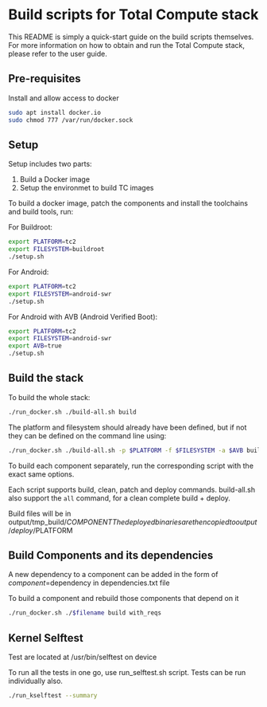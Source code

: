 Build scripts for Total Compute stack
=====================================

This README is simply a quick-start guide on the build scripts themselves. For more
information on how to obtain and run the Total Compute stack, please refer to
the user guide.

Pre-requisites
--------------
Install and allow access to docker
```sh
sudo apt install docker.io
sudo chmod 777 /var/run/docker.sock
```
Setup
-----
Setup includes two parts:
1. Build a Docker image
2. Setup the environmet to build TC images

To build a docker image, patch the components and install the toolchains and build tools, run:

For Buildroot:
```sh
export PLATFORM=tc2
export FILESYSTEM=buildroot
./setup.sh
```

For Android:
```sh
export PLATFORM=tc2
export FILESYSTEM=android-swr
./setup.sh
```

For Android with AVB (Android Verified Boot):
```sh
export PLATFORM=tc2
export FILESYSTEM=android-swr
export AVB=true
./setup.sh
```

Build the stack
---------------

To build the whole stack:
```sh
./run_docker.sh ./build-all.sh build
```

The platform and filesystem should already have been defined, but if not they can be defined on the command line using:
```sh
./run_docker.sh ./build-all.sh -p $PLATFORM -f $FILESYSTEM -a $AVB build
```

To build each component separately, run the corresponding script with the exact
same options.

Each script supports build, clean, patch and deploy commands.
build-all.sh also support the `all` command, for a clean complete build +
deploy.

Build files will be in output/tmp_build/$COMPONENT
The deployed binaries are then copied to output/deploy/$PLATFORM


Build Components and its dependencies
-------------------------------------

A new dependency to a component can be added in the form of $component=$dependency in dependencies.txt file

To build a component and rebuild those components that depend on it
```sh
./run_docker.sh ./$filename build with_reqs
```

Kernel Selftest
-------------------------------------

Test are located at /usr/bin/selftest on device

To run all the tests in one go, use run_selftest.sh script. Tests can be run individually also.
```sh
./run_kselftest --summary
```
